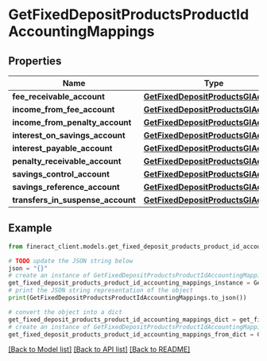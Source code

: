 # GetFixedDepositProductsProductIdAccountingMappings


## Properties

Name | Type | Description | Notes
------------ | ------------- | ------------- | -------------
**fee_receivable_account** | [**GetFixedDepositProductsGlAccount**](GetFixedDepositProductsGlAccount.md) |  | [optional] 
**income_from_fee_account** | [**GetFixedDepositProductsGlAccount**](GetFixedDepositProductsGlAccount.md) |  | [optional] 
**income_from_penalty_account** | [**GetFixedDepositProductsGlAccount**](GetFixedDepositProductsGlAccount.md) |  | [optional] 
**interest_on_savings_account** | [**GetFixedDepositProductsGlAccount**](GetFixedDepositProductsGlAccount.md) |  | [optional] 
**interest_payable_account** | [**GetFixedDepositProductsGlAccount**](GetFixedDepositProductsGlAccount.md) |  | [optional] 
**penalty_receivable_account** | [**GetFixedDepositProductsGlAccount**](GetFixedDepositProductsGlAccount.md) |  | [optional] 
**savings_control_account** | [**GetFixedDepositProductsGlAccount**](GetFixedDepositProductsGlAccount.md) |  | [optional] 
**savings_reference_account** | [**GetFixedDepositProductsGlAccount**](GetFixedDepositProductsGlAccount.md) |  | [optional] 
**transfers_in_suspense_account** | [**GetFixedDepositProductsGlAccount**](GetFixedDepositProductsGlAccount.md) |  | [optional] 

## Example

```python
from fineract_client.models.get_fixed_deposit_products_product_id_accounting_mappings import GetFixedDepositProductsProductIdAccountingMappings

# TODO update the JSON string below
json = "{}"
# create an instance of GetFixedDepositProductsProductIdAccountingMappings from a JSON string
get_fixed_deposit_products_product_id_accounting_mappings_instance = GetFixedDepositProductsProductIdAccountingMappings.from_json(json)
# print the JSON string representation of the object
print(GetFixedDepositProductsProductIdAccountingMappings.to_json())

# convert the object into a dict
get_fixed_deposit_products_product_id_accounting_mappings_dict = get_fixed_deposit_products_product_id_accounting_mappings_instance.to_dict()
# create an instance of GetFixedDepositProductsProductIdAccountingMappings from a dict
get_fixed_deposit_products_product_id_accounting_mappings_from_dict = GetFixedDepositProductsProductIdAccountingMappings.from_dict(get_fixed_deposit_products_product_id_accounting_mappings_dict)
```
[[Back to Model list]](../README.md#documentation-for-models) [[Back to API list]](../README.md#documentation-for-api-endpoints) [[Back to README]](../README.md)


